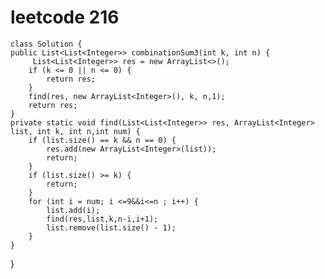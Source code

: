 # leetcode 216
    class Solution {
    public List<List<Integer>> combinationSum3(int k, int n) {
         List<List<Integer>> res = new ArrayList<>();
        if (k <= 0 || n <= 0) {
            return res;
        }
        find(res, new ArrayList<Integer>(), k, n,1);
        return res;
    }
    private static void find(List<List<Integer>> res, ArrayList<Integer> list, int k, int n,int num) {
        if (list.size() == k && n == 0) {
            res.add(new ArrayList<Integer>(list));
            return;
        }
        if (list.size() >= k) {
            return;
        }
        for (int i = num; i <=9&&i<=n ; i++) {
            list.add(i);
            find(res,list,k,n-i,i+1);
            list.remove(list.size() - 1);
        }
    }
}
